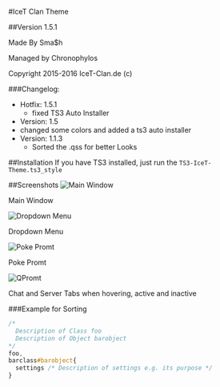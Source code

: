 #IceT Clan Theme

##Version 1.5.1

Made By Sma$h

Managed by Chronophylos

Copyright 2015-2016 IceT-Clan.de (c)

###Changelog:
* Hotfix: 1.5.1
  * fixed TS3 Auto Installer  
* Version: 1.5
 * changed some colors and added a ts3 auto installer
* Version: 1.1.3
  * Sorted the .qss for better Looks

##Installation
If you have TS3 installed, just run the `TS3-IceT-Theme.ts3_style`

##Screenshots
![Main Window](https://i.imgur.com/egtEt2j.png)

Main Window

![Dropdown Menu](https://i.imgur.com/LQkIbXY.png)

Dropdown Menu

![Poke Promt](https://i.imgur.com/Zn7ASHf.png)

Poke Promt

![QPromt](https://i.imgur.com/jqAvygT.png)

Chat and Server Tabs when hovering, active and inactive

###Example for Sorting
```css
/*
  Description of Class foo
  Description of Object barobject
*/
foo,
barclass#barobject{ 
  settings /* Description of settings e.g. its purpose */
} 
```
